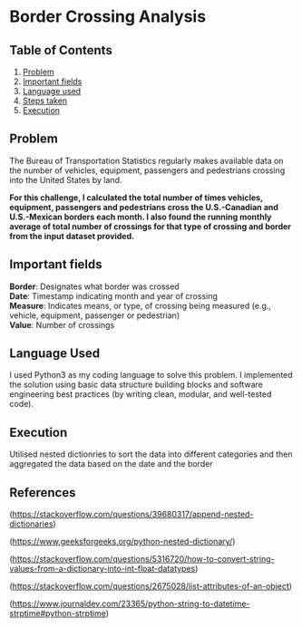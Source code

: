 # Border Crossing Analysis

## Table of Contents
1. [Problem](README.md#problem)
2. [Important fields](README.md#important-fields)
3. [Language used](README.md#language-used)
4. [Steps taken](README.md#steps-taken)
5. [Execution](README.md#execution)


## Problem
The Bureau of Transportation Statistics regularly makes available data on the number of vehicles, equipment, passengers and pedestrians crossing into the United States by land.

**For this challenge, I calculated the total number of times vehicles, equipment, passengers and pedestrians cross the U.S.-Canadian and U.S.-Mexican borders each month. I also found the running monthly average of total number of crossings for that type of crossing and border from the input dataset provided.**


## Important fields
**Border**: Designates what border was crossed  
**Date**: Timestamp indicating month and year of crossing  
**Measure**: Indicates means, or type, of crossing being measured (e.g., vehicle, equipment, passenger or pedestrian)  
**Value**: Number of crossings

## Language Used
I used Python3 as my coding language to solve this problem. I implemented the solution using basic data structure building blocks and software engineering best practices (by writing clean, modular, and well-tested code).

## Execution
Utilised nested dictionries to sort the data into different categories and then aggregated the data based on the date and the border

## References
(https://stackoverflow.com/questions/39680317/append-nested-dictionaries)

(https://www.geeksforgeeks.org/python-nested-dictionary/)

(https://stackoverflow.com/questions/5316720/how-to-convert-string-values-from-a-dictionary-into-int-float-datatypes)

(https://stackoverflow.com/questions/2675028/list-attributes-of-an-object)

(https://www.journaldev.com/23365/python-string-to-datetime-strptime#python-strptime)



